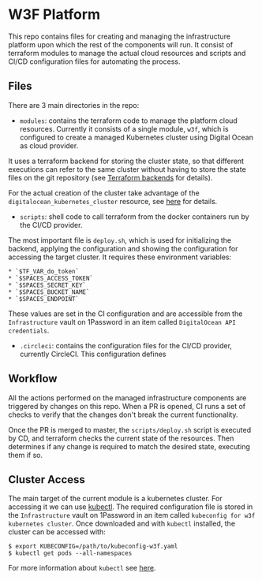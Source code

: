 # W3F Platform

This repo contains files for creating and managing the infrastructure platform
upon which the rest of the components will run. It consist of terraform modules
to manage the actual cloud resources and scripts and CI/CD configuration files
for automating the process.

## Files

There are 3 main directories in the repo:

* `modules`: contains the terraform code to manage the platform cloud resources.
Currently it consists of a single module, `w3f`, which is configured to create a
managed Kubernetes cluster using Digital Ocean as cloud provider.

It uses a terraform backend for storing the cluster state, so that different
executions can refer to the same cluster without having to store the state files
on the git repository (see [Terraform backends](https://www.terraform.io/docs/backends/)
for details).

For the actual creation of the cluster take advantage of the `digitalocean_kubernetes_cluster`
resource, see [here](https://www.terraform.io/docs/providers/do/r/kubernetes_cluster.html)
for details.

* `scripts`: shell code to call terraform from the docker containers run by the
CI/CD provider.

The most important file is `deploy.sh`, which is used for initializing
the backend, applying the configuration and showing the configuration for accessing
the target cluster. It requires these environment variables:

    * `$TF_VAR_do_token`
    * `$SPACES_ACCESS_TOKEN`
    * `$SPACES_SECRET_KEY`
    * `$SPACES_BUCKET_NAME`
    * `$SPACES_ENDPOINT`

These values are set in the CI configuration and are accessible from the
`Infrastructure` vault on 1Password in an item called `DigitalOcean API credentials`.

* `.circleci`: contains the configuration files for the CI/CD provider, currently
CircleCI. This configuration defines

## Workflow

All the actions performed on the managed infrastructure components are triggered
by changes on this repo. When a PR is opened, CI runs a set of checks to verify
that the changes don't break the current functionality.

Once the PR is merged to master, the `scripts/deploy.sh` script is executed by CD,
and terraform checks the current state of the resources. Then determines if any
change is required to match the desired state, executing them if so.

## Cluster Access

The main target of the current module is a kubernetes cluster. For accessing it
we can use [kubectl](https://kubernetes.io/docs/tasks/tools/install-kubectl/).
The required configuration file is stored in the `Infrastructure` vault on
1Password in an item called `kubeconfig for w3f kubernetes cluster`. Once
downloaded and with `kubectl` installed, the cluster can be accessed with:
```
$ export KUBECONFIG=/path/to/kubeconfig-w3f.yaml
$ kubectl get pods --all-namespaces
```
For more information about `kubectl` see [here](https://kubernetes.io/docs/reference/kubectl/overview/).
